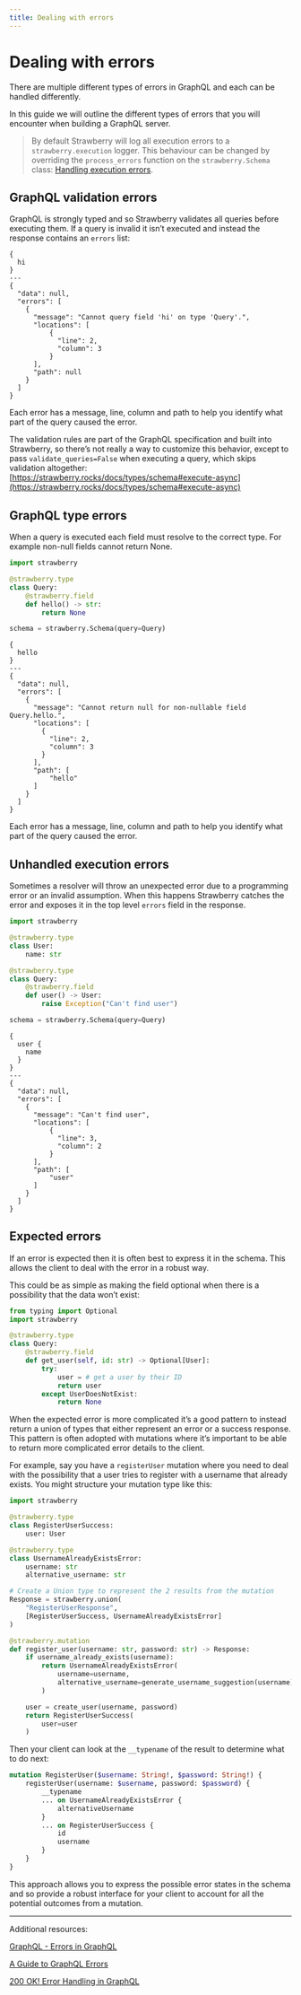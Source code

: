 ```yaml
---
title: Dealing with errors
---
```


# Dealing with errors

There are multiple different types of errors in GraphQL and each can be handled differently.

In this guide we will outline the different types of errors that you will encounter when building a GraphQL server.

> By default Strawberry will log all execution errors to a `strawberry.execution` logger. This behaviour can be changed by overriding the `process_errors` function on the `strawberry.Schema` class: [Handling execution errors](/docs/types/schema#handling-execution-errors).

## GraphQL validation errors

GraphQL is strongly typed and so Strawberry validates all queries before executing them. If a query is invalid it isn’t executed and instead the response contains an `errors` list:

```graphql+response
{
  hi
}
---
{
  "data": null,
  "errors": [
	{
	  "message": "Cannot query field 'hi' on type 'Query'.",
	  "locations": [
		  {
		    "line": 2,
		    "column": 3
		  }
	  ],
	  "path": null
	}
  ]
}
```

Each error has a message, line, column and path to help you identify what part of the query caused the error.

The validation rules are part of the GraphQL specification and built into Strawberry, so there’s not really a way to customize this behavior, except to pass `validate_queries=False` when executing a query, which skips validation altogether: [https://strawberry.rocks/docs/types/schema#execute-async](https://strawberry.rocks/docs/types/schema#execute-async)

## GraphQL type errors

When a query is executed each field must resolve to the correct type. For example non-null fields cannot return None.

```python
import strawberry

@strawberry.type
class Query:
	@strawberry.field
	def hello() -> str:
		return None

schema = strawberry.Schema(query=Query)
```

```graphql+response
{
  hello
}
---
{
  "data": null,
  "errors": [
	{
	  "message": "Cannot return null for non-nullable field Query.hello.",
	  "locations": [
		{
		  "line": 2,
		  "column": 3
		}
	  ],
	  "path": [
		  "hello"
	  ]
	}
  ]
}
```

Each error has a message, line, column and path to help you identify what part of the query caused the error.

## Unhandled execution errors

Sometimes a resolver will throw an unexpected error due to a programming error or an invalid assumption. When this happens Strawberry catches the error and exposes it in the top level `errors` field in the response.

```python
import strawberry

@strawberry.type
class User:
	name: str

@strawberry.type
class Query:
	@strawberry.field
	def user() -> User:
		raise Exception("Can't find user")

schema = strawberry.Schema(query=Query)
```

```graphql+response
{
  user {
	name
  }
}
---
{
  "data": null,
  "errors": [
	{
	  "message": "Can't find user",
	  "locations": [
		  {
		    "line": 3,
		    "column": 2
		  }
	  ],
	  "path": [
		  "user"
	  ]
	}
  ]
}
```

## Expected errors

If an error is expected then it is often best to express it in the schema. This allows the client to deal with the error in a robust way.

This could be as simple as making the field optional when there is a possibility that the data won’t exist:

```python
from typing import Optional
import strawberry

@strawberry.type
class Query:
	@strawberry.field
	def get_user(self, id: str) -> Optional[User]:
		try:
			user = # get a user by their ID
			return user
		except UserDoesNotExist:
			return None
```

When the expected error is more complicated it’s a good pattern to instead return a union of types that either represent an error or a success response. This pattern is often adopted with mutations where it’s important to be able to return more complicated error details to the client.

For example, say you have a `registerUser` mutation where you need to deal with the possibility that a user tries to register with a username that already exists. You might structure your mutation type like this:

```python
import strawberry

@strawberry.type
class RegisterUserSuccess:
	user: User

@strawberry.type
class UsernameAlreadyExistsError:
	username: str
	alternative_username: str

# Create a Union type to represent the 2 results from the mutation
Response = strawberry.union(
	"RegisterUserResponse",
	[RegisterUserSuccess, UsernameAlreadyExistsError]
)

@strawberry.mutation
def register_user(username: str, password: str) -> Response:
	if username_already_exists(username):
		return UsernameAlreadyExistsError(
			username=username,
			alternative_username=generate_username_suggestion(username)
		)

	user = create_user(username, password)
	return RegisterUserSuccess(
		user=user
	)
```

Then your client can look at the `__typename` of the result to determine what to do next:

```graphql
mutation RegisterUser($username: String!, $password: String!) {
	registerUser(username: $username, password: $password) {
		__typename
		... on UsernameAlreadyExistsError {
			alternativeUsername
		}
		... on RegisterUserSuccess {
			id
			username
		}
	}
}
```

This approach allows you to express the possible error states in the schema and so provide a robust interface for your client to account for all the potential outcomes from a mutation.

---

Additional resources:

[GraphQL - Errors in GraphQL](https://graphql-ruby.org/errors/overview.html)

[A Guide to GraphQL Errors](https://productionreadygraphql.com/2020-08-01-guide-to-graphql-errors/)

[200 OK! Error Handling in GraphQL](https://sachee.medium.com/200-ok-error-handling-in-graphql-7ec869aec9bc)

